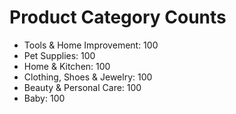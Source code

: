 # Product Category Counts

- Tools & Home Improvement: 100
- Pet Supplies: 100
- Home & Kitchen: 100
- Clothing, Shoes & Jewelry: 100
- Beauty & Personal Care: 100
- Baby: 100
